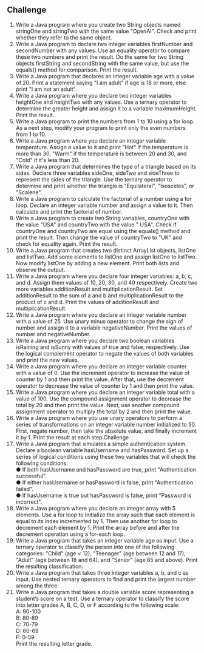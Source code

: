 Challenge
---

1. Write a Java program where you create two String objects named stringOne and stringTwo with the same value "OpenAI".
   Check and print whether they refer to the same object.<br />
2. Write a Java program to declare two integer variables firstNumber and secondNumber with any values. Use an equality
   operator to compare these two numbers and print the result. Do the same for two String objects firstString and
   secondString with the same value, but use the equals() method for comparison. Print the result.<br />
3. Write a Java program that declares an integer variable age with a value of 20. Print a statement saying "I am adult"
   if age is 18 or more, else print "I am not an adult".<br />
4. Write a Java program where you declare two integer variables heightOne and heightTwo with any values. Use a ternary
   operator to determine the greater height and assign it to a variable maximumHeight. Print the result.<br />
5. Write a Java program to print the numbers from 1 to 10 using a for loop. As a next step, modify your program to print
   only the even numbers from 1 to 10.<br />
6. Write a Java program where you declare an integer variable temperature. Assign a value to it and print "Hot" if the
   temperature is more than 30, "Warm" if the temperature is between 20 and 30, and "Cold" if it's less than 20.<br />
7. Write a Java program that determines the type of a triangle based on its sides. Declare three variables sideOne,
   sideTwo and sideThree to represent the sides of the triangle. Use the ternary operator to determine and print whether
   the triangle is "Equilateral", "Isosceles", or "Scalene".<br />
8. Write a Java program to calculate the factorial of a number using a for loop. Declare an integer variable number and
   assign a value to it. Then calculate and print the factorial of number.<br />
9. Write a Java program to create two String variables, countryOne with the value "USA" and countryTwo with the value "
   USA". Check if countryOne and countryTwo are equal using the equals() method and print the result. Then change the
   value of countryTwo to "UK" and check for equality again. Print the result.<br />
10. Write a Java program that creates two distinct ArrayList objects, listOne and listTwo. Add some elements to listOne
    and assign listOne to listTwo. Now modify listOne by adding a new element. Print both lists and observe the
    output.<br />
11. Write a Java program where you declare four integer variables: a, b, c, and d. Assign them values of 10, 20, 30, and
    40 respectively. Create two more variables additionResult and multiplicationResult. Set additionResult to the sum of
    a and b and multiplicationResult to the product of c and d. Print the values of additionResult and
    multiplicationResult.<br />
12. Write a Java program where you declare an integer variable number with a value of 25. Use unary minus operator to
    change the sign of number and assign it to a variable negativeNumber. Print the values of number and
    negativeNumber.<br />
13. Write a Java program where you declare two boolean variables isRaining and isSunny with values of true and false,
    respectively. Use the logical complement operator to negate the values of both variables and print the new
    values.<br />
14. Write a Java program where you declare an integer variable counter with a value of 0. Use the increment operator to
    increase the value of counter by 1 and then print the value. After that, use the decrement operator to decrease the
    value of counter by 1 and then print the value.<br />
15. Write a Java program where you declare an integer variable total with a value of 100. Use the compound assignment
    operator to decrease the total by 20 and then print the value. Next, use another compound assignment operator to
    multiply the total by 2 and then print the value.<br />
16. Write a Java program where you use unary operators to perform a series of transformations on an integer variable
    number initialized to 50. First, negate number, then take the absolute value, and finally increment it by 1. Print
    the result at each step.Challenge<br />
17. Write a Java program that simulates a simple authentication system. Declare a boolean variable hasUsername and
    hasPassword. Set up a series of logical conditions using these two variables that will check the following
    conditions:<br />
    ● If both hasUsername and hasPassword are true, print "Authentication successful".<br />
    ● If either hasUsername or hasPassword is false, print "Authentication failed".<br />
    ● If hasUsername is true but hasPassword is false, print "Password is incorrect".<br />
18. Write a Java program where you declare an integer array with 5 elements. Use a for loop to initialize the array such
    that each element is equal to its index incremented by 1. Then use another for loop to decrement each element by 1.
    Print the array before and after the decrement operation using a for-each loop.<br />
18. Write a Java program that takes an integer variable age as input. Use a ternary operator to classify the person into
    one of the following categories: "Child" (age < 12), "Teenager" (age between 12 and 17), "Adult" (age between 18 and
    64), and "Senior" (age 65 and above). Print the resulting classification.<br />
19. Write a Java program that takes three integer variables a, b, and c as input. Use nested ternary operators to find
    and print the largest number among the three.<br />
20. Write a Java program that takes a double variable score representing a student’s score on a test. Use a ternary
    operator to classify the score into letter grades A, B, C, D, or F according to the following scale:<br />
    A: 90-100 <br />
    B: 80-89 <br />
    C: 70-79 <br />
    D: 60-69 <br />
    F: 0-59 <br />
    Print the resulting letter grade.